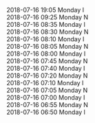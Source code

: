 2018-07-16 19:05 Monday  I  
2018-07-16 09:25 Monday  N  
2018-07-16 08:35 Monday  I  
2018-07-16 08:30 Monday  N  
2018-07-16 08:10 Monday  I  
2018-07-16 08:05 Monday  N  
2018-07-16 08:00 Monday  I  
2018-07-16 07:45 Monday  N  
2018-07-16 07:40 Monday  I  
2018-07-16 07:20 Monday  N  
2018-07-16 07:10 Monday  I  
2018-07-16 07:05 Monday  N  
2018-07-16 07:00 Monday  I  
2018-07-16 06:55 Monday  N  
2018-07-16 06:50 Monday  I  
